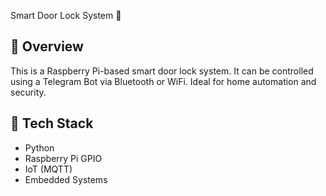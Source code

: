  Smart Door Lock System 🔐

## 🧠 Overview
This is a Raspberry Pi-based smart door lock system. It can be controlled using a Telegram Bot via Bluetooth or WiFi. Ideal for home automation and security.

## 🚀 Tech Stack
- Python
- Raspberry Pi GPIO
- IoT (MQTT)
- Embedded Systems

